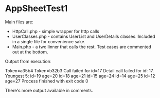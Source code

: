 # AppSheetTest1

Main files are:
- HttpCall.php - simple wrapper for http calls
- UserClasses.php - contains UserList and UserDetails classes.  Included in a single file for convenience sake.
- Main.php - a two linner that calls the rest.  Test cases are commented out at the bottom.

Output from execution:

Token=a35b4
Token=b32b3
Call failed for id=17
Detail call failed for id: 17.
Youngest 5:
id=19 age=20
id=18 age=21
id=15 age=24
id=14 age=25
id=12 age=27
Process finished with exit code 0

There's more output available in comments.

